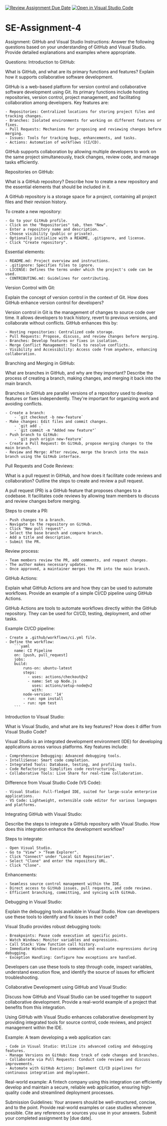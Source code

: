 [![Review Assignment Due Date](https://classroom.github.com/assets/deadline-readme-button-22041afd0340ce965d47ae6ef1cefeee28c7c493a6346c4f15d667ab976d596c.svg)](https://classroom.github.com/a/GvXCZgfk)
[![Open in Visual Studio Code](https://classroom.github.com/assets/open-in-vscode-2e0aaae1b6195c2367325f4f02e2d04e9abb55f0b24a779b69b11b9e10269abc.svg)](https://classroom.github.com/online_ide?assignment_repo_id=15330366&assignment_repo_type=AssignmentRepo)
# SE-Assignment-4
Assignment: GitHub and Visual Studio
Instructions:
Answer the following questions based on your understanding of GitHub and Visual Studio. Provide detailed explanations and examples where appropriate.

Questions:
Introduction to GitHub:

What is GitHub, and what are its primary functions and features? Explain how it supports collaborative software development.

GitHub is a web-based platform for version control and collaborative software development using Git. Its primary functions include hosting repositories, version control, project management, and facilitating collaboration among developers. Key features are:

    - Repositories: Centralized locations for storing project files and tracking changes.
    - Branches: Isolated environments for working on different features or fixes.
    - Pull Requests: Mechanisms for proposing and reviewing changes before merging.
    - Issues: Tools for tracking bugs, enhancements, and tasks.
    - Actions: Automation of workflows (CI/CD).

GitHub supports collaboration by allowing multiple developers to work on the same project simultaneously, track changes, review code, and manage tasks efficiently.

Repositories on GitHub:

What is a GitHub repository? Describe how to create a new repository and the essential elements that should be included in it.

A GitHub repository is a storage space for a project, containing all project files and their revision history.

To create a new repository:

    - Go to your GitHub profile.
    - Click on the "Repositories" tab, then "New".
    - Enter a repository name and description.
    - Choose visibility (public or private).
    - Optionally initialize with a README, .gitignore, and license.
    - Click "Create repository".

Essential elements:

    - README.md: Project overview and instructions.
    - .gitignore: Specifies files to ignore.
    - LICENSE: Defines the terms under which the project's code can be used.
    - CONTRIBUTING.md: Guidelines for contributing.

Version Control with Git:

Explain the concept of version control in the context of Git. How does GitHub enhance version control for developers?

Version control in Git is the management of changes to source code over time. It allows developers to track history, revert to previous versions, and collaborate without conflicts. GitHub enhances this by:

    - Hosting repositories: Centralized code storage.
    - Pull Requests: Propose, discuss, and review changes before merging.
    - Branches: Develop features or fixes in isolation.
    - Merge Conflict Management: Tools to resolve conflicts.
    - Visibility and Accessibility: Access code from anywhere, enhancing collaboration.

Branching and Merging in GitHub:

What are branches in GitHub, and why are they important? Describe the process of creating a branch, making changes, and merging it back into the main branch.

Branches in GitHub are parallel versions of a repository used to develop features or fixes independently. They're important for organizing work and avoiding conflicts.

    - Create a branch:
        - `git checkout -b new-feature`
    - Make changes: Edit files and commit changes.
        - `git add .`
        - `git commit -m "Added new feature"`
    - Push branch to GitHub:
        - `git push origin new-feature`
    - Create a Pull Request: On GitHub, propose merging changes to the main branch.
    - Review and Merge: After review, merge the branch into the main branch using the GitHub interface.

Pull Requests and Code Reviews:

What is a pull request in GitHub, and how does it facilitate code reviews and collaboration? Outline the steps to create and review a pull request.

A pull request (PR) is a GitHub feature that proposes changes to a codebase. It facilitates code reviews by allowing team members to discuss and review changes before merging.

Steps to create a PR:

    - Push changes to a branch.
    - Navigate to the repository on GitHub.
    - Click "New pull request".
    - Select the base branch and compare branch.
    - Add a title and description.
    - Submit the PR.

Review process:

    - Team members review the PR, add comments, and request changes.
    - The author makes necessary updates.
    - Once approved, a maintainer merges the PR into the main branch.

GitHub Actions:

Explain what GitHub Actions are and how they can be used to automate workflows. Provide an example of a simple CI/CD pipeline using GitHub Actions.

GitHub Actions are tools to automate workflows directly within the GitHub repository. They can be used for CI/CD, testing, deployment, and other tasks.

Example CI/CD pipeline:

    - Create a .github/workflows/ci.yml file.
    - Define the workflow:
        ```yaml
        name: CI Pipeline
        on: [push, pull_request]
        jobs:
        build:
            runs-on: ubuntu-latest
            steps:
              - uses: actions/checkout@v2
              - name: Set up Node.js
                uses: actions/setup-node@v2
                with:
            node-version: '14'
            - run: npm install
            - run: npm test
        ```

Introduction to Visual Studio:

What is Visual Studio, and what are its key features? How does it differ from Visual Studio Code?

Visual Studio is an integrated development environment (IDE) for developing applications across various platforms. Key features include:

    - Comprehensive Debugging: Advanced debugging tools.
    - IntelliSense: Smart code completion.
    - Integrated Tools: Database, testing, and profiling tools.
    - Code Refactoring: Simplifies code restructuring.
    - Collaborative Tools: Live Share for real-time collaboration.

Difference from Visual Studio Code (VS Code):

    - Visual Studio: Full-fledged IDE, suited for large-scale enterprise applications.
    - VS Code: Lightweight, extensible code editor for various languages and platforms.

Integrating GitHub with Visual Studio:

Describe the steps to integrate a GitHub repository with Visual Studio. How does this integration enhance the development workflow?

Steps to integrate:

    - Open Visual Studio.
    - Go to "View" > "Team Explorer".
    - Click "Connect" under "Local Git Repositories".
    - Select "Clone" and enter the repository URL.
    - Click "Clone".

Enhancements:

    - Seamless source control management within the IDE.
    - Direct access to GitHub issues, pull requests, and code reviews.
    - Efficient branching, committing, and syncing with GitHub.

Debugging in Visual Studio:

Explain the debugging tools available in Visual Studio. How can developers use these tools to identify and fix issues in their code?

Visual Studio provides robust debugging tools:

    - Breakpoints: Pause code execution at specific points.
    - Watch Windows: Monitor variables and expressions.
    - Call Stack: View function call history.
    - Immediate Window: Execute commands and evaluate expressions during debugging.
    - Exception Handling: Configure how exceptions are handled.

Developers can use these tools to step through code, inspect variables, understand execution flow, and identify the source of issues for efficient troubleshooting.

Collaborative Development using GitHub and Visual Studio:

Discuss how GitHub and Visual Studio can be used together to support collaborative development. Provide a real-world example of a project that benefits from this integration.

Using GitHub with Visual Studio enhances collaborative development by providing integrated tools for source control, code reviews, and project management within the IDE.

Example:
A team developing a web application can:

    - Code in Visual Studio: Utilize its advanced coding and debugging features.
    - Manage Versions on GitHub: Keep track of code changes and branches.
    - Collaborate via Pull Requests: Conduct code reviews and discuss improvements.
    - Automate with GitHub Actions: Implement CI/CD pipelines for continuous integration and deployment.

Real-world example: A fintech company using this integration can efficiently develop and maintain a secure, reliable web application, ensuring high-quality code and streamlined deployment processes.


Submission Guidelines:
Your answers should be well-structured, concise, and to the point.
Provide real-world examples or case studies wherever possible.
Cite any references or sources you use in your answers.
Submit your completed assignment by [due date].
